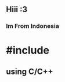 <h2>Hiii :3</h2>
<h3>Im From Indonesia</h3>
<h1>#include <everything></h1>
  <p><h2>using C/C++</h2>
<!---
Putra3340/Putra3340 is a ✨ special ✨ repository because its `README.md` (this file) appears on your GitHub profile.
You can click the Preview link to take a look at your changes.
--->
